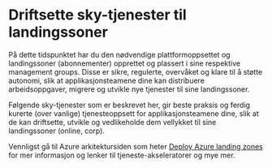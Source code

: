 # Driftsette sky-tjenester til landingssoner

På dette tidspunktet har du den nødvendige plattformoppsettet og landingssoner (abonnementer) opprettet og plassert i sine respektive management groups. Disse er sikre, regulerte, overvåket og klare til å støtte autonomi, slik at applikasjonsteamene dine kan distribuere arbeidsoppgaver, migrere og utvikle nye tjenester til sine landingssoner.

Følgende sky-tjenester som er beskrevet her, gir beste praksis og ferdig kurerte (over vanlige) tjenesteoppsett for applikasjonsteamene dine, slik at de kan driftsette, utvikle og vedlikeholde dem vellykket til sine landingssoner (online, corp).

Vennligst gå til Azure arkitektursiden som heter [Deploy Azure landing zones](https://aka.ms/alz/aac) for mer informasjon og lenker til tjeneste-akseleratorer og mye mer.